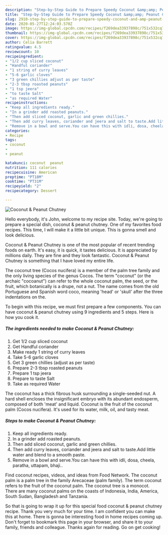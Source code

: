 ```yaml
---
description: "Step-by-Step Guide to Prepare Speedy Coconut &amp;amp; Peanut Chutney"
title: "Step-by-Step Guide to Prepare Speedy Coconut &amp;amp; Peanut Chutney"
slug: 2910-step-by-step-guide-to-prepare-speedy-coconut-and-amp-peanut-chutney
date: 2020-05-27T12:24:03.570Z
image: https://img-global.cpcdn.com/recipes/f269dea33937898c/751x532cq70/coconut-peanut-chutney-recipe-main-photo.jpg
thumbnail: https://img-global.cpcdn.com/recipes/f269dea33937898c/751x532cq70/coconut-peanut-chutney-recipe-main-photo.jpg
cover: https://img-global.cpcdn.com/recipes/f269dea33937898c/751x532cq70/coconut-peanut-chutney-recipe-main-photo.jpg
author: Celia Barrett
ratingvalue: 4.5
reviewcount: 10
recipeingredient:
- "1/2 cup sliced coconut"
- "Handful coriander"
- "1 string of curry leaves"
- "5-6 garlic cloves"
- "3 green chillies adjust as per taste"
- "2-3 tbsp roasted peanuts"
- "1 tsp jeera"
- "to taste Salt"
- "as required Water"
recipeinstructions:
- "Keep all ingredients ready."
- "In a grinder add roasted peanuts."
- "Then add sliced coconut, garlic and green chillies."
- "Then add curry leaves, coriander and jeera and salt to taste.Add little water and blend to a smooth paste."
- "Remove in a bowl and serve.You can have this with idli, dosa, cheela, paratha, uttapam, bhaji.."
categories:
- Recipe
tags:
- coconut
- 
- peanut

katakunci: coconut  peanut 
nutrition: 111 calories
recipecuisine: American
preptime: "PT18M"
cooktime: "PT31M"
recipeyield: "2"
recipecategory: Dessert

---
```



![Coconut &amp; Peanut Chutney](https://img-global.cpcdn.com/recipes/f269dea33937898c/751x532cq70/coconut-peanut-chutney-recipe-main-photo.jpg)

Hello everybody, it's John, welcome to my recipe site. Today, we're going to prepare a special dish, coconut &amp; peanut chutney. One of my favorites food recipes. This time, I will make it a little bit unique. This is gonna smell and look delicious.

Coconut &amp; Peanut Chutney is one of the most popular of recent trending foods on earth. It's easy, it is quick, it tastes delicious. It is appreciated by millions daily. They are fine and they look fantastic. Coconut &amp; Peanut Chutney is something that I have loved my entire life.

The coconut tree (Cocos nucifera) is a member of the palm tree family and the only living species of the genus Cocos. The term &#34;coconut&#34; (or the archaic &#34;cocoanut&#34;) can refer to the whole coconut palm, the seed, or the fruit, which botanically is a drupe, not a nut. The name comes from the old Portuguese and Spanish word coco, meaning &#39;head&#39; or &#39;skull&#39; after the three indentations on the.


To begin with this recipe, we must first prepare a few components. You can have coconut &amp; peanut chutney using 9 ingredients and 5 steps. Here is how you cook it.

<!--inarticleads1-->

##### The ingredients needed to make Coconut &amp; Peanut Chutney:

1. Get 1/2 cup sliced coconut
1. Get Handful coriander
1. Make ready 1 string of curry leaves
1. Take 5-6 garlic cloves
1. Get 3 green chillies (adjust as per taste)
1. Prepare 2-3 tbsp roasted peanuts
1. Prepare 1 tsp jeera
1. Prepare to taste Salt
1. Take as required Water


The coconut has a thick fibrous husk surrounding a single-seeded nut. A hard shell encloses the insignificant embryo with its abundant endosperm, composed of both &#39;meat&#39; and liquid. Coconut is the fruit of the coconut palm (Cocos nucifera). It&#39;s used for its water, milk, oil, and tasty meat. 

<!--inarticleads2-->

##### Steps to make Coconut &amp; Peanut Chutney:

1. Keep all ingredients ready.
1. In a grinder add roasted peanuts.
1. Then add sliced coconut, garlic and green chillies.
1. Then add curry leaves, coriander and jeera and salt to taste.Add little water and blend to a smooth paste.
1. Remove in a bowl and serve.You can have this with idli, dosa, cheela, paratha, uttapam, bhaji..


Find coconut recipes, videos, and ideas from Food Network. The coconut palm is a palm tree in the family Arecaceae (palm family). The term coconut refers to the fruit of the coconut palm. The coconut tree is a monocot. There are many coconut palms on the coasts of Indonesia, India, America, South Sudan, Bangladesh and Tanzania. 

So that is going to wrap it up for this special food coconut &amp; peanut chutney recipe. Thank you very much for your time. I am confident you can make this at home. There is gonna be interesting food in home recipes coming up. Don't forget to bookmark this page in your browser, and share it to your family, friends and colleague. Thanks again for reading. Go on get cooking!

